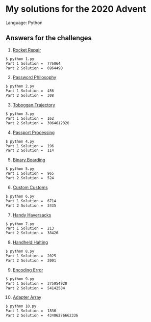 # My solutions for the 2020 Advent

Language: Python

## Answers for the challenges
1. [Rocket Repair](https://adventofcode.com/2020/day/1)
```bash
$ python 1.py
Part 1 Solution =  776064
Part 2 Solution =  6964490 
```
2. [Password Philosophy](https://adventofcode.com/2020/day/2)
```bash
$ python 2.py
Part 1 Solution =  456
Part 2 Solution =  308 
```
3. [Toboggan Trajectory](https://adventofcode.com/2020/day/3)
```bash
$ python 3.py
Part 1 Solution =  162
Part 2 Solution =  3064612320 
```
4. [Passport Processing](https://adventofcode.com/2020/day/4)
```bash
$ python 4.py
Part 1 Solution =  196
Part 2 Solution =  114
```
5. [Binary Boarding](https://adventofcode.com/2020/day/5)
```bash
$ python 5.py
Part 1 Solution =  965
Part 2 Solution =  524
```
6. [Custom Customs](https://adventofcode.com/2020/day/6)
```bash
$ python 6.py
Part 1 Solution =  6714
Part 2 Solution =  3435
```
7. [Handy Haversacks](https://adventofcode.com/2020/day/7)
```bash
$ python 7.py
Part 1 Solution =  213
Part 2 Solution =  38426
```
8. [Handheld Halting](https://adventofcode.com/2020/day/8)
```bash
$ python 8.py
Part 1 Solution =  2025
Part 2 Solution =  2001
```
9. [Encoding Error](https://adventofcode.com/2020/day/9)
```bash
$ python 9.py
Part 1 Solution =  375054920
Part 2 Solution =  54142584
```
10. [Adapter Array](https://adventofcode.com/2020/day/10)
```bash
$ python 10.py
Part 1 Solution =  1836
Part 2 Solution =  43406276662336
```
